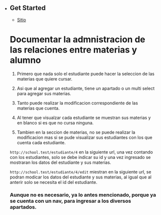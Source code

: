 - ## Get Started
    - [Sitio](https://github.com/edgardominguez23/School)

    # Documentar la admnistracion de las relaciones entre materias y alumno

    1. Primero que nada solo el estudiante puede hacer la seleccion de las materias que quiere cursar.
    
    2. Asi que al agregar un estudiante, tiene un apartado o un multi select para agregar sus materias.
    
    3. Tanto puede realizar la modificacion correspondiente de las materias que cuenta.
    
    4. Al tener que visualzar cada estudiante se muestran sus materias y en blanco si es que no cursa ninguna.
    
    5. Tambien en la seccion de materias, no se puede realizar la modificacion mas si se pude visualizar sus estudiantes con los que cuenta cada estudiante.


    `http://school.test/estudiante/4` en la siguiente url, una vez contando con los estudiantes, solo se debe indicar su id y una vez ingresado se mostraran los datos del estudiante y sus materias.

    `http://school.test/estudiante/4/edit` miestran en la siguiente url, se podran modicar los datos del estudiante y sus materias, al igual que al anterir solo se necesita el id del estudiante.

    ### Aunque no es necesario, ya lo antes mencionado, porque ya se cuenta con un nav, para ingresar a los diversos apartados.



